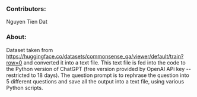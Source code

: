 ### **Contributors:**
Nguyen Tien Dat

### **About:**
Dataset taken from https://huggingface.co/datasets/commonsense_qa/viewer/default/train?row=0 and converted it into a text file. This text file is fed into the code to the Python version of ChatGPT (free version provided by OpenAI APi key -- restricted to 18 days). The question prompt is to rephrase the question into 5 different questions and save all the output into a text file, using various Python scripts. 
